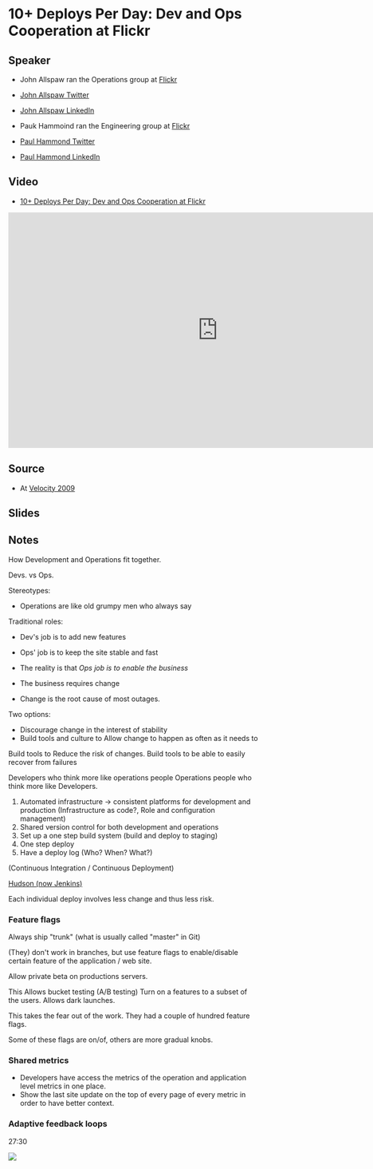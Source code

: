 # 10+ Deploys Per Day: Dev and Ops Cooperation at Flickr

## Speaker

* John Allspaw ran the Operations group at [Flickr]( https://www.flickr.com/)
* [John Allspaw Twitter](https://twitter.com/allspaw)
* [John Allspaw LinkedIn](https://www.linkedin.com/in/jallspaw/)

* Pauk Hammoind ran the Engineering group at [Flickr]( https://www.flickr.com/)
* [Paul Hammond Twitter](https://twitter.com/ph)
* [Paul Hammond LinkedIn](https://www.linkedin.com/in/paulhammond/)

## Video

* [10+ Deploys Per Day: Dev and Ops Cooperation at Flickr](https://www.youtube.com/watch?v=LdOe18KhtT4)

<iframe width="840" height="472" src="https://www.youtube.com/embed/LdOe18KhtT4"
frameborder="0"
allow="accelerometer; autoplay; encrypted-media; gyroscope; picture-in-picture"
allowfullscreen>
</iframe>

## Source

* At [Velocity 2009](https://conferences.oreilly.com/velocity)

## Slides

## Notes

How Development and Operations fit together.

Devs. vs Ops.

Stereotypes:
* Operations are like old grumpy men who always say

Traditional roles:
* Dev's job is to add new features
* Ops' job is to keep the site stable and fast


* The reality is that *Ops job is to enable the business*
* The business requires change
* Change is the root cause of most outages.

Two options:
* Discourage change in the interest of stability
* Build tools and culture to Allow change to happen as often as it needs to

Build tools to Reduce the risk of changes.
Build tools to be able to easily recover from failures

Developers who think more like operations people
Operations people who think more like Developers.

1. Automated infrastructure -> consistent platforms for development and production (Infrastructure as code?, Role and configuration management)
2. Shared version control for both development and operations
3. Set up a one step build system  (build and deploy to staging)
4. One step deploy
5. Have a deploy log (Who? When? What?)

(Continuous Integration / Continuous Deployment)

[Hudson (now Jenkins)](https://jenkins.io/)

Each individual deploy involves less change and thus less risk.

### Feature flags

Always ship "trunk" (what is usually called "master" in Git)

(They) don't work in branches, but use feature flags to enable/disable certain feature of the application / web site.

Allow private beta on productions servers.

This Allows bucket testing (A/B testing)
Turn on a features to a subset of the users.
Allows dark launches.

This takes the fear out of the work.
They had a couple of hundred feature flags.

Some of these flags are on/of, others are more gradual knobs.

### Shared metrics

* Developers have access the metrics of the operation and application level metrics in one place.
* Show the last site update on the top of every page of every metric in order to have better context.

### Adaptive feedback loops

27:30

![](assets/img/l/)
